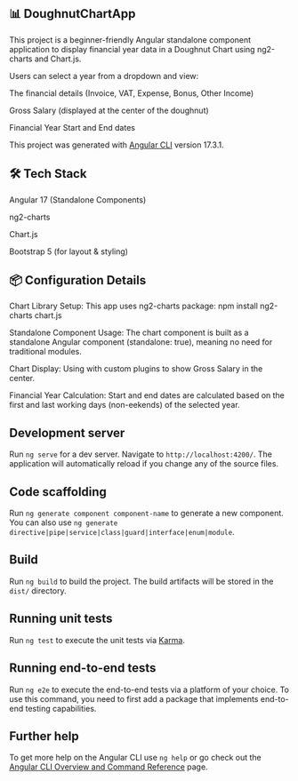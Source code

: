## 📊 DoughnutChartApp
This project is a beginner-friendly Angular standalone component application to display financial year data in a Doughnut Chart using ng2-charts and Chart.js.

Users can select a year from a dropdown and view:

The financial details (Invoice, VAT, Expense, Bonus, Other Income)

Gross Salary (displayed at the center of the doughnut)

Financial Year Start and End dates

This project was generated with [Angular CLI](https://github.com/angular/angular-cli) version 17.3.1.

## 🛠 Tech Stack
Angular 17 (Standalone Components)

ng2-charts

Chart.js

Bootstrap 5 (for layout & styling)

## 📦 Configuration Details
Chart Library Setup:
This app uses ng2-charts package:
npm install ng2-charts chart.js

Standalone Component Usage:
The chart component is built as a standalone Angular component (standalone: true), meaning no need for traditional modules.

Chart Display:
Using <canvas baseChart> with custom plugins to show Gross Salary in the center.

Financial Year Calculation:
Start and end dates are calculated based on the first and last working days (non-eekends) of the selected year.

## Development server

Run `ng serve` for a dev server. Navigate to `http://localhost:4200/`. The application will automatically reload if you change any of the source files.

## Code scaffolding

Run `ng generate component component-name` to generate a new component. You can also use `ng generate directive|pipe|service|class|guard|interface|enum|module`.

## Build

Run `ng build` to build the project. The build artifacts will be stored in the `dist/` directory.

## Running unit tests

Run `ng test` to execute the unit tests via [Karma](https://karma-runner.github.io).

## Running end-to-end tests

Run `ng e2e` to execute the end-to-end tests via a platform of your choice. To use this command, you need to first add a package that implements end-to-end testing capabilities.

## Further help

To get more help on the Angular CLI use `ng help` or go check out the [Angular CLI Overview and Command Reference](https://angular.io/cli) page.
